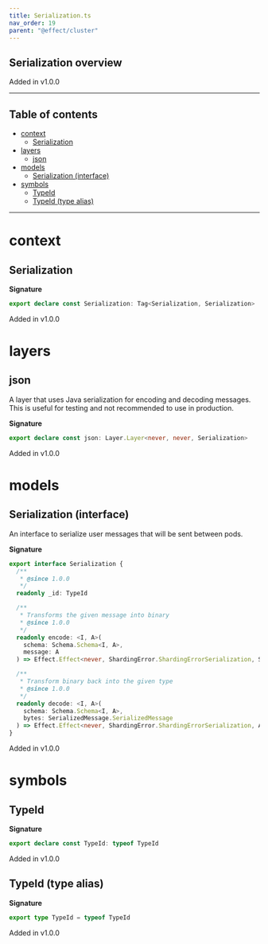 ```yaml
---
title: Serialization.ts
nav_order: 19
parent: "@effect/cluster"
---
```


## Serialization overview

Added in v1.0.0

---

<h2 class="text-delta">Table of contents</h2>

- [context](#context)
  - [Serialization](#serialization)
- [layers](#layers)
  - [json](#json)
- [models](#models)
  - [Serialization (interface)](#serialization-interface)
- [symbols](#symbols)
  - [TypeId](#typeid)
  - [TypeId (type alias)](#typeid-type-alias)

---

# context

## Serialization

**Signature**

```ts
export declare const Serialization: Tag<Serialization, Serialization>
```

Added in v1.0.0

# layers

## json

A layer that uses Java serialization for encoding and decoding messages.
This is useful for testing and not recommended to use in production.

**Signature**

```ts
export declare const json: Layer.Layer<never, never, Serialization>
```

Added in v1.0.0

# models

## Serialization (interface)

An interface to serialize user messages that will be sent between pods.

**Signature**

```ts
export interface Serialization {
  /**
   * @since 1.0.0
   */
  readonly _id: TypeId

  /**
   * Transforms the given message into binary
   * @since 1.0.0
   */
  readonly encode: <I, A>(
    schema: Schema.Schema<I, A>,
    message: A
  ) => Effect.Effect<never, ShardingError.ShardingErrorSerialization, SerializedMessage.SerializedMessage>

  /**
   * Transform binary back into the given type
   * @since 1.0.0
   */
  readonly decode: <I, A>(
    schema: Schema.Schema<I, A>,
    bytes: SerializedMessage.SerializedMessage
  ) => Effect.Effect<never, ShardingError.ShardingErrorSerialization, A>
}
```

Added in v1.0.0

# symbols

## TypeId

**Signature**

```ts
export declare const TypeId: typeof TypeId
```

Added in v1.0.0

## TypeId (type alias)

**Signature**

```ts
export type TypeId = typeof TypeId
```

Added in v1.0.0
